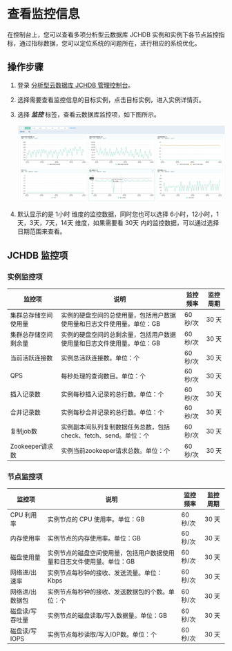 # 查看监控信息
在控制台上，您可以查看多项分析型云数据库 JCHDB 实例和实例下各节点监控指标，通过指标数据，您可以定位系统的问题所在，进行相应的系统优化。

## 操作步骤
1. 登录 [分析型云数据库 JCHDB 管理控制台](https://jchdb-console.jdcloud.com)。
2. 选择需要查看监控信息的目标实例，点击目标实例，进入实例详情页。
3. 选择 ***监控*** 标签，查看云数据库监控项，如下图所示。
 
   ![实例监控1](../../../../../image/JCHDB/monitor.jpg)
   
4. 默认显示的是 1小时 维度的监控数据，同时您也可以选择 6小时，12小时，1天，3天，7天，14天 维度，如果需要看 30天 内的监控数据，可以通过选择日期范围来查看。
## JCHDB 监控项
### 实例监控项
|监控项|说明|监控频率|监控周期|
|---|---|---|---|
|集群总存储空间使用量|实例的硬盘空间的总使用量，包括用户数据使用量和日志文件使用量。单位：GB|60 秒/次|30 天|
|集群总存储空间剩余量|实例的硬盘空间的总剩余量，包括用户数据使用量和日志文件使用量。单位：GB|60 秒/次|30 天|
|当前活跃连接数|实例总活跃连接数。单位：个|60 秒/次|30 天|
|QPS|每秒处理的查询数目。单位：个|60 秒/次|30 天|
|插入记录数|实例每秒插入记录的总行数。单位：个|60 秒/次|30 天|
|合并记录数|实例每秒合并记录的总行数。单位：个|60 秒/次|30 天|
|复制job数|实例副本间队列复制数据任务总数，包括check、fetch、send。单位：个|60 秒/次|30 天|
|Zookeeper请求数|实例当前zookeeper请求总数。单位：个|60 秒/次|30 天|

### 节点监控项
|监控项|说明|监控频率|监控周期|
|---|---|---|--|
|CPU 利用率|实例节点的 CPU 使用率。单位：GB|60 秒/次|30 天|
|内存使用率|实例节点的内存使用率。单位：GB|60 秒/次|30 天|
|磁盘使用量|实例节点的磁盘空间使用量，包括用户数据使用量和日志文件使用量。单位：GB|60 秒/次|30 天|
|网络进/出速率|实例节点每秒钟的接收、发送流量。单位：Kbps|60 秒/次|30 天|
|网络进/出数据包|实例节点每秒钟的接收、发送数据包的个数。单位：个|60 秒/次|30 天|
|磁盘读/写吞吐量|实例节点的磁盘读取/写入数据量。单位：GB|60 秒/次|30 天|
|磁盘读/写IOPS|实例节点每秒读取/写入IOP数。单位：个|60 秒/次|30 天|
